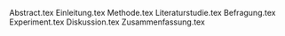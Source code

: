 Abstract.tex
Einleitung.tex
Methode.tex
Literaturstudie.tex
Befragung.tex
Experiment.tex
Diskussion.tex
Zusammenfassung.tex
